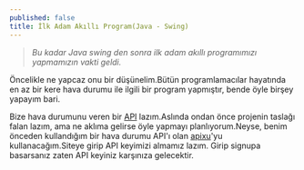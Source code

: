 ```yaml
---
published: false
title: İlk Adam Akıllı Program(Java - Swing)
---
```

> _Bu kadar Java swing den sonra ilk adam akıllı programımızı yapmamızın vakti geldi._

Öncelikle ne yapcaz onu bir düşünelim.Bütün programlamacılar hayatında en az bir kere hava durumu ile ilgili bir program yapmıştır, bende öyle birşey yapayım bari.

Bize hava durumunu veren bir [API](http://e-bergi.com/y/api-nedir) lazım.Aslında ondan önce projenin taslağı falan lazım, ama ne aklıma gelirse öyle yapmayı planlıyorum.Neyse, benim önceden kullandığım bir hava durumu API'ı olan [apixu](https://www.apixu.com/)'yu kullanacağım.Siteye girip API keyimizi almamız lazım. Girip signupa basarsanız zaten API keyiniz karşınıza gelecektir.




